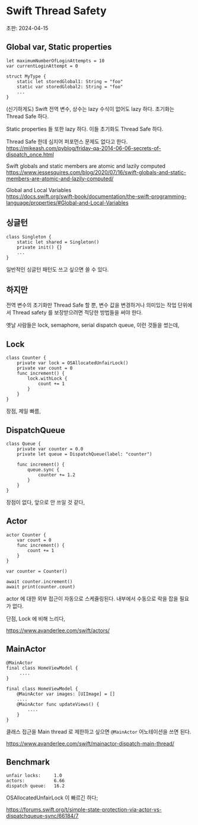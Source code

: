 # Swift Thread Safety

초판: 2024-04-15

## Global var, Static properties

    let maximumNumberOfLoginAttempts = 10
    var currentLoginAttempt = 0

    struct MyType {
        static let storedGlobal1: String = "foo"
        static var storedGlobal2: String = "foo"
        ...
    }

(신기하게도) Swift 전역 변수, 상수는 lazy 수식이 없어도 lazy 하다.
초기화는 Thread Safe 하다.

Static properties 들 또한 lazy 하다.
이들 초기화도 Thread Safe 하다.

Thread Safe 한데 심지어 퍼포먼스 문제도 없다고 한다.\
<https://mikeash.com/pyblog/friday-qa-2014-06-06-secrets-of-dispatch_once.html>

Swift globals and static members are atomic and lazily computed\
<https://www.jessesquires.com/blog/2020/07/16/swift-globals-and-static-members-are-atomic-and-lazily-computed/>

Global and Local Variables\
<https://docs.swift.org/swift-book/documentation/the-swift-programming-language/properties/#Global-and-Local-Variables>

## 싱글턴

    class Singleton {
    	static let shared = Singleton()
    	private init() {}
        ...
    }

일반적인 싱글턴 패턴도 쓰고 싶으면 쓸 수 있다.

## 하지만

전역 변수의 초기화만 Thread Safe 할 뿐,
변수 값을 변경하거나 의미있는 작업 단위에서 Thread safety 를 보장받으려면
적당한 방법들을 써야 한다.

옛날 사람들은 lock, semaphore, serial dispatch queue, 이런 것들을 썼는데,

## Lock

    class Counter {
        private var lock = OSAllocatedUnfairLock()
        private var count = 0
        func increment() {
            lock.withLock {
                count += 1 
            }
        } 
    }

장점, 제일 빠름,

## DispatchQueue

    class Queue {
        private var counter = 0.0
        private let queue = DispatchQueue(label: "counter")
        
        func increment() {
            queue.sync {
                counter += 1.2
            }
        }
    }

장점이 없다, 앞으로 안 쓰일 것 같다,

## Actor

    actor Counter {
        var count = 0
        func increment() {
            count += 1 
        }
    }
    
    var counter = Counter()
    
    await counter.increment()
    await print(counter.count)

actor 에 대한 외부 접근이 자동으로 스케쥴링된다.
내부에서 수동으로 락을 잡을 필요가 없다.

단점, Lock 에 비해 느리다,

<https://www.avanderlee.com/swift/actors/>

## MainActor

    @MainActor
    final class HomeViewModel {
         ....
    }

    final class HomeViewModel {
        @MainActor var images: [UIImage] = []
        ....
        @MainActor func updateViews() {
            ....
        }
    }

클래스 접근을 Main thread 로 제한하고 싶으면 `@MainActor` 어노테이션을 쓰면 된다.

<https://www.avanderlee.com/swift/mainactor-dispatch-main-thread/>

## Benchmark

    unfair locks:     1.0
    actors:           6.66
    dispatch queue:   16.2

OSAllocatedUnfairLock 이 빠르긴 하다;

<https://forums.swift.org/t/simple-state-protection-via-actor-vs-dispatchqueue-sync/66184/7>

